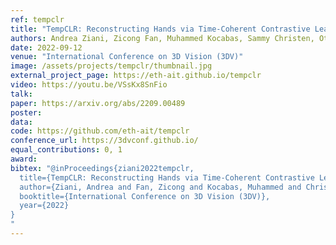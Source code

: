 ```yaml
---
ref: tempclr
title: "TempCLR: Reconstructing Hands via Time-Coherent Contrastive Learning"
authors: Andrea Ziani, Zicong Fan, Muhammed Kocabas, Sammy Christen, Otmar Hilliges
date: 2022-09-12
venue: "International Conference on 3D Vision (3DV)"
image: /assets/projects/tempclr/thumbnail.jpg
external_project_page: https://eth-ait.github.io/tempclr
video: https://youtu.be/VSsKx8SnFio
talk: 
paper: https://arxiv.org/abs/2209.00489
poster: 
data: 
code: https://github.com/eth-ait/tempclr
conference_url: https://3dvconf.github.io/
equal_contributions: 0, 1
award: 
bibtex: "@inProceedings{ziani2022tempclr,
  title={TempCLR: Reconstructing Hands via Time-Coherent Contrastive Learning},
  author={Ziani, Andrea and Fan, Zicong and Kocabas, Muhammed and Christen, Sammy and Hilliges, Otmar},
  booktitle={International Conference on 3D Vision (3DV)},
  year={2022}
}
"
---
```

